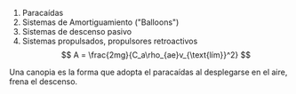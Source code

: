 1. Paracaídas
2. Sistemas de Amortiguamiento ("Balloons")
3. Sistemas de descenso pasivo
4. Sistemas propulsados, propulsores retroactivos
$$
A = \frac{2mg}{C_a\rho_{ae}v_{\text{lím}}^2}
$$

Una canopia es la forma que adopta el paracaídas al desplegarse en el aire, frena el descenso.